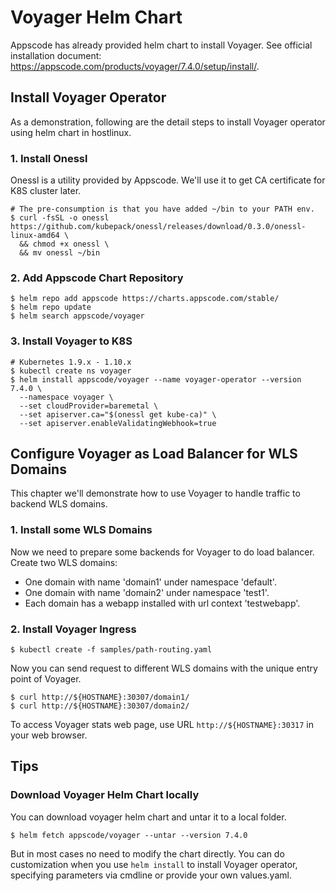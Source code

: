 # Voyager Helm Chart
Appscode has already provided helm chart to install Voyager. See official installation document: https://appscode.com/products/voyager/7.4.0/setup/install/.

## Install Voyager Operator
As a demonstration, following are the detail steps to install Voyager operator using helm chart in hostlinux.

### 1. Install Onessl
Onessl is a utility provided by Appscode. We'll use it to get CA certificate for K8S cluster later.
```
# The pre-consumption is that you have added ~/bin to your PATH env.
$ curl -fsSL -o onessl https://github.com/kubepack/onessl/releases/download/0.3.0/onessl-linux-amd64 \
  && chmod +x onessl \
  && mv onessl ~/bin
```

### 2. Add Appscode Chart Repository
```
$ helm repo add appscode https://charts.appscode.com/stable/
$ helm repo update
$ helm search appscode/voyager
```

### 3. Install Voyager to K8S
```
# Kubernetes 1.9.x - 1.10.x
$ kubectl create ns voyager
$ helm install appscode/voyager --name voyager-operator --version 7.4.0 \
  --namespace voyager \
  --set cloudProvider=baremetal \
  --set apiserver.ca="$(onessl get kube-ca)" \
  --set apiserver.enableValidatingWebhook=true
```

## Configure Voyager as Load Balancer for WLS Domains
This chapter we'll demonstrate how to use Voyager to handle traffic to backend WLS domains.

### 1. Install some WLS Domains
Now we need to prepare some backends for Voyager to do load balancer. 
Create two WLS domains: 
- One domain with name 'domain1' under namespace 'default'.
- One domain with name 'domain2' under namespace 'test1'.
- Each domain has a webapp installed with url context 'testwebapp'.

### 2. Install Voyager Ingress
```
$ kubectl create -f samples/path-routing.yaml
```
Now you can send request to different WLS domains with the unique entry point of Voyager.
```
$ curl http://${HOSTNAME}:30307/domain1/
$ curl http://${HOSTNAME}:30307/domain2/
```
To access Voyager stats web page, use URL `http://${HOSTNAME}:30317` in your web browser.

## Tips
### Download Voyager Helm Chart locally
You can download voyager helm chart and untar it to a local folder.
```
$ helm fetch appscode/voyager --untar --version 7.4.0
```
 But in most cases no need to modify the chart directly. You can do customization when you use `helm install` to install Voyager operator, specifying parameters via cmdline or provide your own values.yaml.
